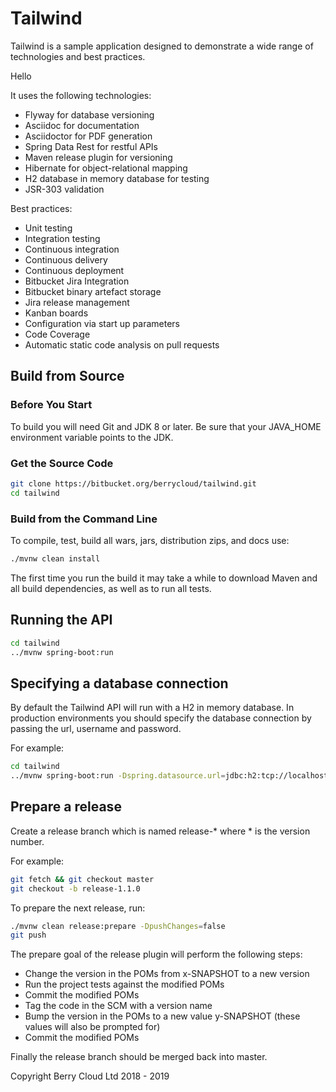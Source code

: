 # Tailwind

Tailwind is a sample application designed to demonstrate a wide range of technologies and best practices.

Hello


It uses the following technologies:

* Flyway for database versioning
* Asciidoc for documentation
* Asciidoctor for PDF generation
* Spring Data Rest for restful APIs
* Maven release plugin for versioning
* Hibernate for object-relational mapping
* H2 database in memory database for testing
* JSR-303 validation

Best practices:

* Unit testing
* Integration testing
* Continuous integration
* Continuous delivery
* Continuous deployment
* Bitbucket Jira Integration
* Bitbucket binary artefact storage
* Jira release management
* Kanban boards
* Configuration via start up parameters
* Code Coverage
* Automatic static code analysis on pull requests

## Build from Source

### Before You Start

To build you will need Git and JDK 8 or later. Be sure that your JAVA_HOME environment variable points to the JDK.

### Get the Source Code

```sh
git clone https://bitbucket.org/berrycloud/tailwind.git
cd tailwind
```

### Build from the Command Line

To compile, test, build all wars, jars, distribution zips, and docs use:

```sh
./mvnw clean install
```

The first time you run the build it may take a while to download Maven and all build dependencies, as well as to run all tests.

## Running the API

```sh
cd tailwind
../mvnw spring-boot:run
```

## Specifying a database connection

By default the Tailwind API will run with a H2 in memory database. In production environments you should specify the database connection by passing the url, username and password.

For example:

```sh
cd tailwind
../mvnw spring-boot:run -Dspring.datasource.url=jdbc:h2:tcp://localhost/~/test -Dspring.datasource.username=sa -Dspring.datasource.password=
```

## Prepare a release

Create a release branch which is named release-* where * is the version number.

For example:

```sh
git fetch && git checkout master
git checkout -b release-1.1.0
```

To prepare the next release, run:

```sh
./mvnw clean release:prepare -DpushChanges=false
git push
```

The prepare goal of the release plugin will perform the following steps:

* Change the version in the POMs from x-SNAPSHOT to a new version
* Run the project tests against the modified POMs
* Commit the modified POMs
* Tag the code in the SCM with a version name
* Bump the version in the POMs to a new value y-SNAPSHOT (these values will also be prompted for)
* Commit the modified POMs

Finally the release branch should be merged back into master.

Copyright Berry Cloud Ltd 2018 - 2019